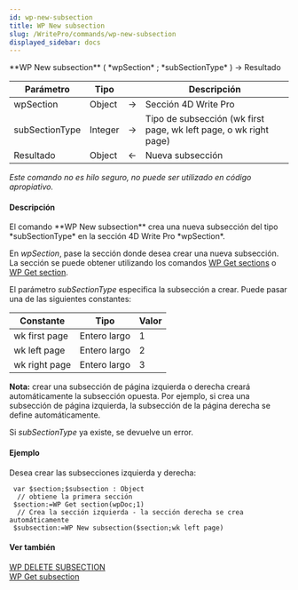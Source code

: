 ```yaml
---
id: wp-new-subsection
title: WP New subsection
slug: /WritePro/commands/wp-new-subsection
displayed_sidebar: docs
---
```


<!--REF #_command_.WP New subsection.Syntax-->**WP New subsection** ( *wpSection* ; *subSectionType* ) -> Resultado<!-- END REF-->
<!--REF #_command_.WP New subsection.Params-->
| Parámetro | Tipo |  | Descripción |
| --- | --- | --- | --- |
| wpSection | Object | &#8594;  | Sección 4D Write Pro |
| subSectionType | Integer | &#8594;  | Tipo de subsección (wk first page, wk left page, o wk right page) |
| Resultado | Object | &#8592; | Nueva subsección |

<!-- END REF-->

*Este comando no es hilo seguro, no puede ser utilizado en código apropiativo.*


#### Descripción 

<!--REF #_command_.WP New subsection.Summary-->El comando **WP New subsection** crea una nueva subsección del tipo *subSectionType* en la sección 4D Write Pro *wpSection*.<!-- END REF-->

En *wpSection*, pase la sección donde desea crear una nueva subsección. La sección se puede obtener utilizando los comandos [WP Get sections](wp-get-sections.md) o [WP Get section](wp-get-section.md).

El parámetro *subSectionType* especifica la subsección a crear. Puede pasar una de las siguientes constantes:  
  
| Constante     | Tipo         | Valor |
| ------------- | ------------ | ----- |
| wk first page | Entero largo | 1     |
| wk left page  | Entero largo | 2     |
| wk right page | Entero largo | 3     |

**Nota:** crear una subsección de página izquierda o derecha creará automáticamente la subsección opuesta. Por ejemplo, si crea una subsección de página izquierda, la subsección de la página derecha se define automáticamente.

Si *subSectionType* ya existe, se devuelve un error.

#### Ejemplo 

Desea crear las subsecciones izquierda y derecha:

```4d
 var $section;$subsection : Object
  // obtiene la primera sección
 $section:=WP Get section(wpDoc;1)
  // Crea la sección izquierda - la sección derecha se crea automáticamente
 $subsection:=WP New subsection($section;wk left page)
```

#### Ver también 

[WP DELETE SUBSECTION](wp-delete-subsection.md)  
[WP Get subsection](wp-get-subsection.md)  